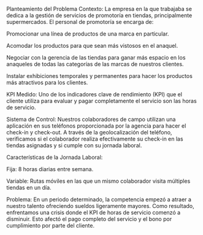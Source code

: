 Planteamiento del Problema
Contexto: La empresa en la que trabajaba se dedica a la gestión de servicios de promotoría en tiendas, principalmente supermercados. El personal de promotoría se encarga de:

Promocionar una línea de productos de una marca en particular.

Acomodar los productos para que sean más vistosos en el anaquel.

Negociar con la gerencia de las tiendas para ganar más espacio en los anaqueles de todas las categorías de las marcas de nuestros clientes.

Instalar exhibiciones temporales y permanentes para hacer los productos más atractivos para los clientes.

KPI Medido: Uno de los indicadores clave de rendimiento (KPI) que el cliente utiliza para evaluar y pagar completamente el servicio son las horas de servicio.

Sistema de Control: Nuestros colaboradores de campo utilizan una aplicación en sus teléfonos proporcionada por la agencia para hacer el check-in y check-out. A través de la geolocalización del teléfono, verificamos si el colaborador realiza efectivamente su check-in en las tiendas asignadas y si cumple con su jornada laboral.

Características de la Jornada Laboral:

Fija: 8 horas diarias entre semana.

Variable: Rutas móviles en las que un mismo colaborador visita múltiples tiendas en un día.

Problema: En un periodo determinado, la competencia empezó a atraer a nuestro talento ofreciendo sueldos ligeramente mayores. Como resultado, enfrentamos una crisis donde el KPI de horas de servicio comenzó a disminuir. Esto afectó el pago completo del servicio y el bono por cumplimiento por parte del cliente.
